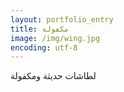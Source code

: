 ```yaml
---
layout: portfolio_entry
title: مكفولة
image: /img/wing.jpg
encoding: utf-8
---
```

لطاشات حديثة ومكفولة